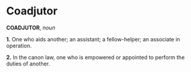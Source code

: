 # Coadjutor

**COADJUTOR**, _noun_

**1.** One who aids another; an assistant; a fellow-helper; an associate in operation.

**2.** In the canon law, one who is empowered or appointed to perform the duties of another.